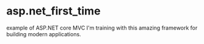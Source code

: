 # asp.net_first_time
example of ASP.NET core MVC 
I'm training with this amazing framework for building modern applications.
